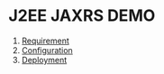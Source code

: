 # J2EE JAXRS DEMO

1. [Requirement](doc/REQUIREMENT.md)
2. [Configuration](doc/CONFIGURATION.md)
3. [Deployment](doc/DEPLOYMENT.md)
